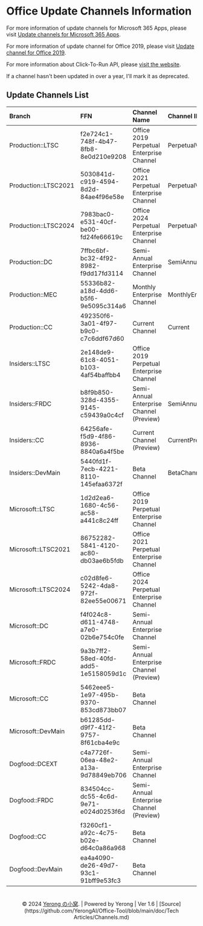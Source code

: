 # Office Update Channels Information

For more information of update channels for Microsoft 365 Apps, please visit [Update channels for Microsoft 365 Apps](https://docs.microsoft.com/en-us/deployoffice/overview-update-channels).

For more information of update channel for Office 2019, please visit [Update channel for Office 2019](https://docs.microsoft.com/en-us/deployoffice/office2019/update#update-channel-for-office-2019).

For more information about Click-To-Run API, please [visit the website](https://mrodevicemgr.officeapps.live.com/mrodevicemgrsvc/api/v2/C2RReleaseData).

If a channel hasn't been updated in over a year, I'll mark it as deprecated.

## Update Channels List

| Branch | FFN  | Channel Name | Channel ID | Deprecated |
| :---   | :--- | :---         | :---       | :---:      |
| Production::LTSC | f2e724c1-748f-4b47-8fb8-8e0d210e9208 | Office 2019 Perpetual Enterprise Channel | PerpetualVL2019 |  |
| Production::LTSC2021 | 5030841d-c919-4594-8d2d-84ae4f96e58e | Office 2021 Perpetual Enterprise Channel | PerpetualVL2021 |  |
| Production::LTSC2024 | 7983bac0-e531-40cf-be00-fd24fe66619c | Office 2024 Perpetual Enterprise Channel | PerpetualVL2024 |  |
| Production::DC | 7ffbc6bf-bc32-4f92-8982-f9dd17fd3114 | Semi-Annual Enterprise Channel | SemiAnnual |  |
| Production::MEC | 55336b82-a18d-4dd6-b5f6-9e5095c314a6 | Monthly Enterprise Channel | MonthlyEnterprise |  |
| Production::CC | 492350f6-3a01-4f97-b9c0-c7c6ddf67d60 | Current Channel | Current |  |
| Insiders::LTSC | 2e148de9-61c8-4051-b103-4af54baffbb4 | Office 2019 Perpetual Enterprise Channel |  | ⛔ |
| Insiders::FRDC | b8f9b850-328d-4355-9145-c59439a0c4cf | Semi-Annual Enterprise Channel (Preview) | SemiAnnualPreview |  |
| Insiders::CC | 64256afe-f5d9-4f86-8936-8840a6a4f5be | Current Channel (Preview) | CurrentPreview |  |
| Insiders::DevMain | 5440fd1f-7ecb-4221-8110-145efaa6372f | Beta Channel | BetaChannel |  |
| Microsoft::LTSC | 1d2d2ea6-1680-4c56-ac58-a441c8c24ff | Office 2019 Perpetual Enterprise Channel |  |  |
| Microsoft::LTSC2021 | 86752282-5841-4120-ac80-db03ae6b5fdb | Office 2021 Perpetual Enterprise Channel |  |  |
| Microsoft::LTSC2024 | c02d8fe6-5242-4da8-972f-82ee55e00671 | Office 2024 Perpetual Enterprise Channel |  |  |
| Microsoft::DC | f4f024c8-d611-4748-a7e0-02b6e754c0fe | Semi-Annual Enterprise Channel |  |  |
| Microsoft::FRDC | 9a3b7ff2-58ed-40fd-add5-1e5158059d1c | Semi-Annual Enterprise Channel (Preview) |  |  |
| Microsoft::CC | 5462eee5-1e97-495b-9370-853cd873bb07 | Beta Channel |  |  |
| Microsoft::DevMain | b61285dd-d9f7-41f2-9757-8f61cba4e9c | Beta Channel |  |  |
| Dogfood::DCEXT | c4a7726f-06ea-48e2-a13a-9d78849eb706 | Semi-Annual Enterprise Channel |  | ⛔ |
| Dogfood::FRDC | 834504cc-dc55-4c6d-9e71-e024d0253f6d | Semi-Annual Enterprise Channel (Preview) |  | ⛔ |
| Dogfood::CC | f3260cf1-a92c-4c75-b02e-d64c0a86a968 | Beta Channel |  |  |
| Dogfood::DevMain | ea4a4090-de26-49d7-93c1-91bff9e53fc3 | Beta Channel |  |  |

<center>　</center>
<center>© 2024 <a href="https://www.coolhub.top" target="_blank">Yerong の小窝</a>. | Powered by Yerong | Ver 1.6 | [Source](https://github.com/YerongAI/Office-Tool/blob/main/doc/Tech Articles/Channels.md)</center>
